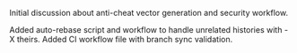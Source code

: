 Initial discussion about anti-cheat vector generation and security workflow.

Added auto-rebase script and workflow to handle unrelated histories with -X theirs.
Added CI workflow file with branch sync validation.
